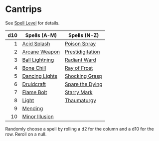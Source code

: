 # Cantrips

See [Spell Level](../../Spell%20Level.md) for details.

| d10 | Spells (A-M)                          | Spells (N-Z)                              |
| --: | ------------------------------------- | ----------------------------------------- |
|   1 | [Acid Splash](Acid%20Splash.md)       | [Poison Spray](Poison%20Spray.md)         |
|   2 | [Arcane Weapon](Arcane%20Weapon.md)   | [Prestidigitation](Prestidigitation.md)   |
|   3 | [Ball Lightning](Ball%20Lightning.md) | [Radiant Ward](Radiant%20Ward.md)         |
|   4 | [Bone Chill](Bone%20Chill.md)         | [Ray of Frost](Ray%20of%20Frost.md)       |
|   5 | [Dancing Lights](Dancing%20Lights.md) | [Shocking Grasp](Shocking%20Grasp.md)     |
|   6 | [Druidcraft](Druidcraft.md)           | [Spare the Dying](Spare%20the%20Dying.md) |
|   7 | [Flame Bolt](Flame%20Bolt.md)           | [Starry Mark](Starry%20Mark.md)           |
|   8 | [Light](Light.md)                     | [Thaumaturgy](Thaumaturgy.md)             |
|   9 | [Mending](Mending.md)                 |                                           |
|  10 | [Minor Illusion](Minor%20Illusion.md) |                                           |

Randomly choose a spell by rolling a d2 for the column and a d10 for the row. Reroll on a null.
